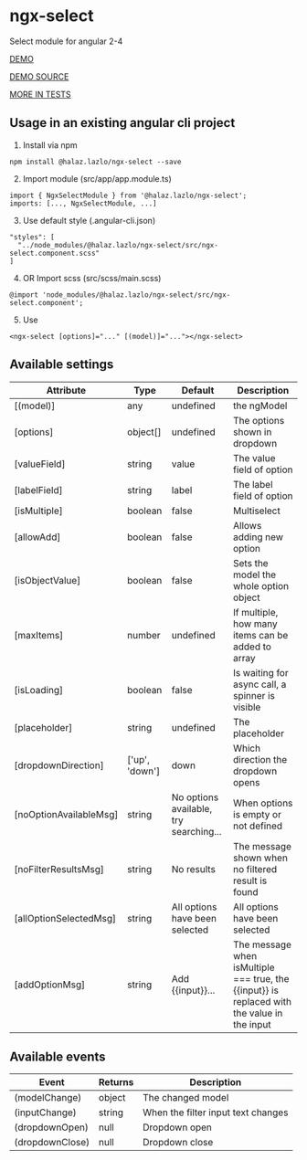 # ngx-select

Select module for angular 2-4

[DEMO](https://halaz-lazlo.github.io/ngx-select-demo/)

[DEMO SOURCE](https://github.com/halaz-lazlo/ngx-select-demo)

[MORE IN TESTS](https://github.com/halaz-lazlo/ngx-select/blob/master/src/ngx-select.component.spec.ts)

## Usage in an existing angular cli project
1. Install via npm
```
npm install @halaz.lazlo/ngx-select --save
```

2. Import module (src/app/app.module.ts)
```
import { NgxSelectModule } from '@halaz.lazlo/ngx-select';
imports: [..., NgxSelectModule, ...]
```

3. Use default style (.angular-cli.json)
```
"styles": [
  "../node_modules/@halaz.lazlo/ngx-select/src/ngx-select.component.scss"
]
```

4. OR Import scss (src/scss/main.scss)
```
@import 'node_modules/@halaz.lazlo/ngx-select/src/ngx-select.component';
```

5. Use
```
<ngx-select [options]="..." [(model)]="..."></ngx-select>
```

## Available settings
|Attribute|Type|Default|Description
|-|-|-|-|
[(model)]|any|undefined|the ngModel
[options]|object[]|undefined|The options shown in dropdown
[valueField]|string|value|The value field of option
[labelField]|string|label|The label field of option
[isMultiple]|boolean|false|Multiselect
[allowAdd]|boolean|false|Allows adding new option
[isObjectValue]|boolean|false|Sets the model the whole option object
[maxItems]|number|undefined|If multiple, how many items can be added to array
[isLoading]|boolean|false|Is waiting for async call, a spinner is visible
[placeholder]|string|undefined|The placeholder
[dropdownDirection]|['up', 'down']|down|Which direction the dropdown opens
[noOptionAvailableMsg]|string|No options available, try searching...|When options is empty or not defined
[noFilterResultsMsg]|string|No results|The message shown when no filtered result is found
[allOptionSelectedMsg]|string|All options have been selected|All options have been selected
[addOptionMsg]|string|Add {{input}}...|The message when isMultiple === true, the {{input}} is replaced with the value in the input

## Available events
|Event|Returns|Description
|-|-|-
(modelChange)|object|The changed model
(inputChange)|string|When the filter input text changes
(dropdownOpen)|null|Dropdown open
(dropdownClose)|null|Dropdown close
